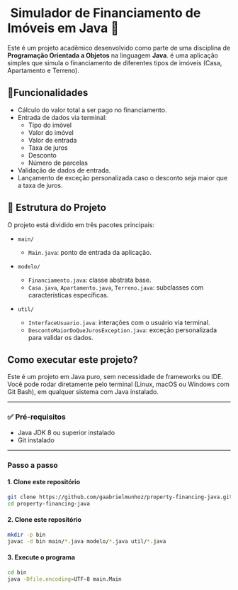 #  Simulador de Financiamento de Imóveis em Java 🏡

Este é um projeto acadêmico desenvolvido como parte de uma disciplina de **Programação Orientada a Objetos** na linguagem **Java**.
é uma aplicação simples que simula o financiamento de diferentes tipos de imóveis (Casa, Apartamento e Terreno).

## 🧠Funcionalidades

- Cálculo do valor total a ser pago no financiamento.
- Entrada de dados via terminal:
  - Tipo do imóvel
  - Valor do imóvel
  - Valor de entrada
  - Taxa de juros
  - Desconto
  - Número de parcelas
- Validação de dados de entrada.
- Lançamento de exceção personalizada caso o desconto seja maior que a taxa de juros.

## 🧱 Estrutura do Projeto
O projeto está dividido em três pacotes principais:

- `main/`
  - `Main.java`: ponto de entrada da aplicação.
  
- `modelo/`
  - `Financiamento.java`: classe abstrata base.
  - `Casa.java`, `Apartamento.java`, `Terreno.java`: subclasses com características específicas.

- `util/`
  - `InterfaceUsuario.java`: interações com o usuário via terminal.
  - `DescontoMaiorDoQueJurosException.java`: exceção personalizada para validar os dados.
 

## Como executar este projeto?

Este é um projeto em Java puro, sem necessidade de frameworks ou IDE.  
Você pode rodar diretamente pelo terminal (Linux, macOS ou Windows com Git Bash), em qualquer sistema com Java instalado.

---

### ✅ Pré-requisitos

- Java JDK 8 ou superior instalado
- Git instalado

---

### Passo a passo

#### 1. Clone este repositório

```bash
git clone https://github.com/gaabrielmunhoz/property-financing-java.git
cd property-financing-java
```
#### 2. Clone este repositório

```bash
mkdir -p bin
javac -d bin main/*.java modelo/*.java util/*.java
```
#### 3. Execute o programa

```bash
cd bin
java -Dfile.encoding=UTF-8 main.Main
```
